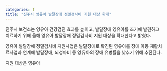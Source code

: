 ```yaml
---
categories: f
title: "진주시 영유아 발달장애 정밀검사비 지원 대상 확대"
---
```

진주시 보건소는 영유아 건강검진 효과를 높이고, 발달장애 영유아를 조기에 발견하고 치료하기 위해 올해 영유아 발달장애 정밀검사비 지원 대상을 확대한다고 밝혔다.

영유아 발달장애 정밀검사비 지원사업은 발달장애로 확진된 영유아를 장애 아동 재활치료사업과 연계해 발달장애, 뇌성마비 등 영유아의 장애 유병률을 낮추기 위해 추진된다.

지원 대상은 영유아
